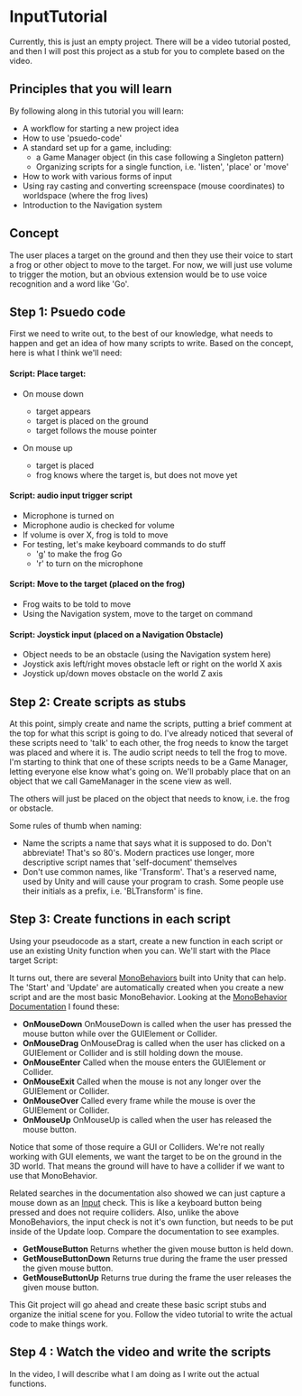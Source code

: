 # InputTutorial
Currently, this is just an empty project. There will be a video tutorial posted, and then I will post this project as a stub for you to complete based on the video.
## Principles that you will learn
By following along in this tutorial you will learn:
* A workflow for starting a new project idea
* How to use 'psuedo-code'
* A standard set up for a game, including:
   * a Game Manager object (in this case following a Singleton pattern)
   * Organizing scripts for a single function, i.e. 'listen', 'place' or 'move'
* How to work with various forms of input
* Using ray casting and converting screenspace (mouse coordinates) to worldspace (where the frog lives)
* Introduction to the Navigation system

## Concept

The user places a target on the ground and then they use their voice to start a frog or other object to move to the target. For now, we will just use volume to trigger the motion, but an obvious extension would be to use voice recognition and a word like 'Go'.

## Step 1: Psuedo code
First we need to write out, to the best of our knowledge, what needs to happen and get an idea of how many scripts to write. Based on the concept, here is what I think we'll need:

#### Script: Place target:
* On mouse down
   * target appears
   * target is placed on the ground
   * target follows the mouse pointer

* On mouse up
   * target is placed
   * frog knows where the target is, but does not move yet

#### Script: audio input trigger script
* Microphone is turned on
* Microphone audio is checked for volume
* If volume is over X, frog is told to move
* For testing, let's make keyboard commands to do stuff
    * 'g' to make the frog Go
    * 'r' to turn on the microphone

#### Script: Move to the target (placed on the frog)
* Frog waits to be told to move
* Using the Navigation system, move to the target on command

#### Script: Joystick input (placed on a Navigation Obstacle)
* Object needs to be an obstacle (using the Navigation system here)
* Joystick axis left/right moves obstacle left or right on the world X axis
* Joystick up/down moves obstacle on the world Z axis

## Step 2: Create scripts as stubs
At this point, simply create and name the scripts, putting a brief comment at the top for what this script is going to do. I've already noticed that several of these scripts need to 'talk' to each other, the frog needs to know the target was placed and where it is. The audio script needs to tell the frog to move. I'm starting to think that one of these scripts needs to be a Game Manager, letting everyone else know what's going on. We'll probably place that on an object that we call GameManager in the scene view as well. 

The others will just be placed on the object that needs to know, i.e. the frog or obstacle.

Some rules of thumb when naming:

* Name the scripts a name that says what it is supposed to do. Don't abbreviate! That's so 80's. Modern practices use longer, more descriptive script names that 'self-document' themselves
* Don't use common names, like 'Transform'. That's a reserved name, used by Unity and will cause your program to crash. Some people use their initials as a prefix, i.e. 'BLTransform' is fine.

## Step 3: Create functions in each script
Using your pseudocode as a start, create a new function in each script or use an existing Unity function when you can. We'll start with the Place target Script:

It turns out, there are several [MonoBehaviors](https://docs.unity3d.com/ScriptReference/MonoBehaviour.html) built into Unity that can help. The 'Start' and 'Update' are automatically created when you create a new script and are the most basic MonoBehavior. Looking at the [MonoBehavior Documentation](https://docs.unity3d.com/ScriptReference/MonoBehaviour.html) I found these:

* **OnMouseDown**	OnMouseDown is called when the user has pressed the mouse button while over the GUIElement or Collider.
* **OnMouseDrag**	OnMouseDrag is called when the user has clicked on a GUIElement or Collider and is still holding down the mouse.
* **OnMouseEnter**	Called when the mouse enters the GUIElement or Collider.
* **OnMouseExit**	Called when the mouse is not any longer over the GUIElement or Collider.
* **OnMouseOver**	Called every frame while the mouse is over the GUIElement or Collider.
* **OnMouseUp**	OnMouseUp is called when the user has released the mouse button.

Notice that some of those require a GUI or Colliders. We're not really working with GUI elements, we want the target to be on the ground in the 3D world. That means the ground will have to have a collider if we want to use that MonoBehavior.

Related searches in the documentation also showed we can just capture a mouse down as an [Input](https://docs.unity3d.com/ScriptReference/Input.html) check. This is like a keyboard button being pressed and does not require colliders. Also, unlike the above MonoBehaviors, the input check is not it's own function, but needs to be put inside of the Update loop. Compare the documentation to see examples.

* **GetMouseButton**	Returns whether the given mouse button is held down.
* **GetMouseButtonDown**	Returns true during the frame the user pressed the given mouse button.
* **GetMouseButtonUp**	Returns true during the frame the user releases the given mouse button. 

This Git project will go ahead and create these basic script stubs and organize the initial scene for you. Follow the video tutorial to write the actual code to make things work.

## Step 4 : Watch the video and write the scripts
In the video, I will describe what I am doing as I write out the actual functions.
